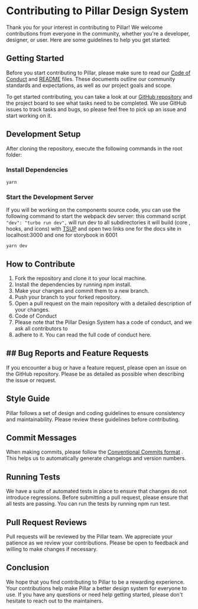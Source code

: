# Contributing to Pillar Design System

Thank you for your interest in contributing to Pillar! We welcome contributions from everyone in the community, whether you're a developer, designer, or user. Here are some guidelines to help you get started:

## Getting Started

Before you start contributing to Pillar, please make sure to read our
[Code of Conduct](https://github.com/HamzaAmar/pillar-ui/blob/main/CODE_OF_CONDUCT.md)
and [README](https://github.com/HamzaAmar/pillar-ui/blob/main/README.md) files. These documents outline our community standards and expectations, as well as our project goals and scope.

To get started contributing, you can take a look at our [GitHub repository](https://github.com/HamzaAmar/pillar-ui) and the project board to see what tasks need to be completed. We use GitHub issues to track tasks and bugs, so please feel free to pick up an issue and start working on it.

## Development Setup

After cloning the repository, execute the following commands in the root folder:

### Install Dependencies

```npm
yarn
```

### Start the Development Server

If you will be working on the components source code, you can use the following command to start the webpack dev server: this command script `"dev": "turbo run dev",` will run dev to all subdirectories it will build (core , hooks, and icons) with [TSUP](https://github.com/egoist/tsup) and open two links one for the docs site in localhost:3000 and one for storybook in 6001

```npm
yarn dev
```

## How to Contribute

1. Fork the repository and clone it to your local machine.
1. Install the dependencies by running npm install.
1. Make your changes and commit them to a new branch.
1. Push your branch to your forked repository.
1. Open a pull request on the main repository with a detailed description of your changes.
1. Code of Conduct
1. Please note that the Pillar Design System has a code of conduct, and we ask all contributors to
1. adhere to it. You can read the full code of conduct here.

## ## Bug Reports and Feature Requests

If you encounter a bug or have a feature request, please open an issue on the GitHub repository. Please be as detailed as possible when describing the issue or request.

## Style Guide

Pillar follows a set of design and coding guidelines to ensure consistency and maintainability. Please review these guidelines before contributing.

## Commit Messages

When making commits, please follow the [Conventional Commits format](https://www.conventionalcommits.org/en/v1.0.0/) . This helps us to automatically generate changelogs and version numbers.

## Running Tests

We have a suite of automated tests in place to ensure that changes do not introduce regressions. Before submitting a pull request, please ensure that all tests are passing. You can run the tests by running npm run test.

## Pull Request Reviews

Pull requests will be reviewed by the Pillar team. We appreciate your patience as we review your contributions. Please be open to feedback and willing to make changes if necessary.

## Conclusion

We hope that you find contributing to Pillar to be a rewarding experience. Your contributions help make Pillar a better design system for everyone to use. If you have any questions or need help getting started, please don't hesitate to reach out to the maintainers.
